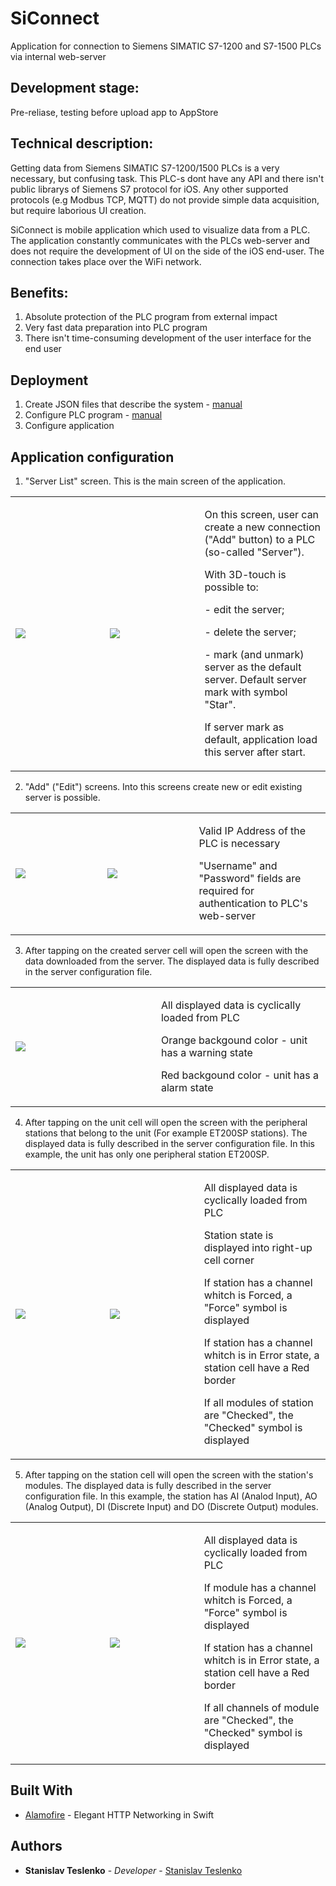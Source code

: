 # SiConnect
Application for connection to Siemens SIMATIC S7-1200 and S7-1500 PLCs via internal web-server

## Development stage:
Pre-reliase, testing before upload app to AppStore

## Technical description:

Getting data from Siemens SIMATIC S7-1200/1500 PLCs is a very necessary, but confusing task. This PLC-s dont have any API and 
there isn't public librarys of Siemens S7 protocol for iOS. Any other supported protocols (e.g Modbus TCP, MQTT) do not 
provide simple data acquisition, but require laborious UI creation.

SiConnect is mobile application which used to visualize data from a PLC. The application constantly communicates with the PLCs web-server and does not require the development of UI on the side of the iOS end-user. The connection takes place over the WiFi network.

## Benefits:
1. Absolute protection of the PLC program from external impact
2. Very fast data preparation into PLC program
3. There isn't time-consuming development of the user interface for the end user

## Deployment

1. Create JSON files that describe the system - [manual](https://github.com/StanislavTeslenko/SiConnect/blob/main/01%20Create%20JSON%20files%20for%20PLC)
2. Configure PLC program - [manual](https://github.com/StanislavTeslenko/SiConnect/blob/main/02%20Create%20PLC%20Program)
3. Configure application

## Application configuration

1. "Server List" screen. This is the main screen of the application. 

<table width="100%" cellspacing="0" cellpadding="4" border="0">
  <tr>
    <td width="270"><img src="https://user-images.githubusercontent.com/49919277/105578482-31108100-5d89-11eb-908d-c5468d0432ab.png"></td>
    <td width="270"><img src="https://user-images.githubusercontent.com/49919277/105580384-bf3e3480-5d94-11eb-81d8-abeaebc6f1f9.png"></td>
    <td width="300">
          <p> On this screen, user can create a new connection ("Add" button) to a PLC (so-called "Server"). </p>
          <p> With 3D-touch is possible to: </p>
          <p> - edit the server; </p>
          <p> - delete the server; </p>
          <p> - mark (and unmark) server as the default server. Default server mark with symbol "Star". </p>
          <p> If server mark as default, application load this server after start. </p>
    </td>
  </tr>
 </table>
 
 
2. "Add" ("Edit") screens. Into this screens create new or edit existing server is possible.

<table width="100%" cellspacing="0" cellpadding="4" border="0">
  <tr>
    <td width="270"><img src="https://user-images.githubusercontent.com/49919277/105578524-98c6cc00-5d89-11eb-81bf-8f86eec00623.png"></td>
    <td width="270"><img src="https://user-images.githubusercontent.com/49919277/105580882-c286ef80-5d97-11eb-8014-a052665e13f4.png"></td>
    <td width="300">
          <p> Valid IP Address of the PLC is necessary </p>
          <p> "Username" and "Password" fields are required for authentication to PLC's web-server </p>
    </td>
  </tr>
 </table>
 
 
3. After tapping on the created server cell will open the screen with the data downloaded from the server. The displayed data is fully described in the server configuration file.

<table width="100%" cellspacing="0" cellpadding="4" border="0">
  <tr>
    <td width="270"><img src="https://user-images.githubusercontent.com/49919277/105578526-9d8b8000-5d89-11eb-98f9-526ab609724f.png"></td>
    <td width="300">
          <p> All displayed data is cyclically loaded from PLC  </p>
          <p> Orange backgound color - unit has a warning state  </p>
          <p> Red backgound color - unit has a alarm state  </p>
    </td>
  </tr>
 </table>
 
4. After tapping on the unit cell will open the screen with the peripheral stations that belong to the unit (For example ET200SP stations). The displayed data is fully described in the server configuration file. In this example, the unit has only one peripheral station ET200SP.

<table width="100%" cellspacing="0" cellpadding="4" border="0">
  <tr>
    <td width="270"><img src="https://user-images.githubusercontent.com/49919277/105578564-ecd1b080-5d89-11eb-980d-42b8c46e30ee.png"></td>
    <td width="270"><img src="https://user-images.githubusercontent.com/49919277/105629024-4cdb5c00-5e49-11eb-87ad-fecce95a33e3.png"></td>
    <td width="300">
          <p> All displayed data is cyclically loaded from PLC  </p>
          <p> Station state is displayed into right-up cell corner </p>
          <p> If station has a channel whitch is Forced, a "Force" symbol is displayed </p>
          <p> If station has a channel whitch is in Error state, a station cell have a Red border </p>
          <p> If all modules of station are "Checked", the "Checked" symbol is displayed </p>
    </td>
  </tr>
 </table>
 
5. After tapping on the station cell will open the screen with the station's modules. The displayed data is fully described in the server configuration file. In this example, the station has AI (Analod Input), AO (Analog Output), DI (Discrete Input) and DO (Discrete Output) modules.

<table width="100%" cellspacing="0" cellpadding="4" border="0">
  <tr>
    <td width="270"><img src="https://user-images.githubusercontent.com/49919277/105578567-ef340a80-5d89-11eb-96d7-a48997e2bcd7.png"></td>
    <td width="270"><img src="https://user-images.githubusercontent.com/49919277/105629450-a3499a00-5e4b-11eb-8539-0cdeb22604d9.png"></td>
    <td width="300">
          <p> All displayed data is cyclically loaded from PLC  </p>
          <p> If module has a channel whitch is Forced, a "Force" symbol is displayed </p>
          <p> If station has a channel whitch is in Error state, a station cell have a Red border </p>
          <p> If all channels of module are "Checked", the "Checked" symbol is displayed </p>
    </td>
  </tr>
 </table>

## Built With

* [Alamofire](https://github.com/Alamofire/Alamofire) - Elegant HTTP Networking in Swift

## Authors

* **Stanislav Teslenko** - *Developer* - [Stanislav Teslenko](https://github.com/StanislavTeslenko)
